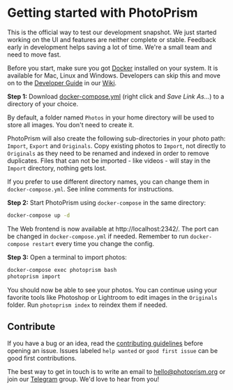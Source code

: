 # Getting started with PhotoPrism

This is the official way to test our development snapshot. We just started working on the UI and features are neither complete or stable. Feedback early in development helps saving a lot of time. We're a small team and need to move fast.

Before you start, make sure you got [Docker](https://store.docker.com/search?type=edition&offering=community) installed on your system. It is available for Mac, Linux and Windows.
Developers can skip this and move on to the [Developer Guide](https://github.com/photoprism/photoprism/wiki/Developer-Guide) in our [Wiki](https://github.com/photoprism/photoprism/wiki).

**Step 1:** Download [docker-compose.yml](https://raw.githubusercontent.com/photoprism/photoprism/master/configs/docker-compose.yml) (right click and *Save Link As...*) to a directory of your choice.

By default, a folder named `Photos` in your home directory will be used to store all images. You don't need to create it.

PhotoPrism will also create the following sub-directories in your photo path: `Import`, `Export` and `Originals`. Copy existing photos to `Import`, not directly to `Originals` as they need to be renamed and indexed in order to remove duplicates.
Files that can not be imported - like videos - will stay in the `Import` directory, nothing gets lost.

If you prefer to use different directory names, you can change them in `docker-compose.yml`. See inline comments for instructions.

**Step 2:** Start PhotoPrism using `docker-compose` in the same directory:

```bash
docker-compose up -d
```

The Web frontend is now available at http://localhost:2342/. The port can be changed in `docker-compose.yml` if needed. Remember to run `docker-compose restart` every time you change the config.

**Step 3:** Open a terminal to import photos:

```bash
docker-compose exec photoprism bash
photoprism import
```

You should now be able to see your photos. You can continue using your favorite tools like Photoshop or Lightroom
to edit images in the `Originals` folder. Run `photoprism index` to reindex them if needed.

Contribute
----------

If you have a bug or an idea, read the [contributing guidelines](https://github.com/photoprism/photoprism/blob/master/CONTRIBUTING.md) before opening an issue.
Issues labeled `help wanted` or `good first issue` can be good first contributions.

The best way to get in touch is to write an email to hello@photoprism.org or join our [Telegram](https://t.me/joinchat/B8AmeBAUEugGszzuklsj5w) group. We'd love to hear from you!